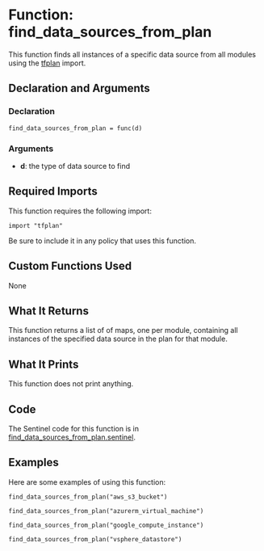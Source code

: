 # Function: find_data_sources_from_plan
This function finds all instances of a specific data source from all modules using the [tfplan](https://www.terraform.io/docs/enterprise/sentinel/import/tfplan.html) import.

## Declaration and Arguments

### Declaration
`find_data_sources_from_plan = func(d)`

### Arguments
* **d**: the type of data source to find

## Required Imports
This function requires the following import:
```
import "tfplan"
```
Be sure to include it in any policy that uses this function.

## Custom Functions Used
None

## What It Returns
This function returns a list of of maps, one per module, containing all instances of the specified data source in the plan for that module.

## What It Prints
This function does not print anything.

## Code
The Sentinel code for this function is in [find_data_sources_from_plan.sentinel](./find_data_sources_from_plan.sentinel).

## Examples
Here are some examples of using this function:
```
find_data_sources_from_plan("aws_s3_bucket")

find_data_sources_from_plan("azurerm_virtual_machine")

find_data_sources_from_plan("google_compute_instance")

find_data_sources_from_plan("vsphere_datastore")
```
